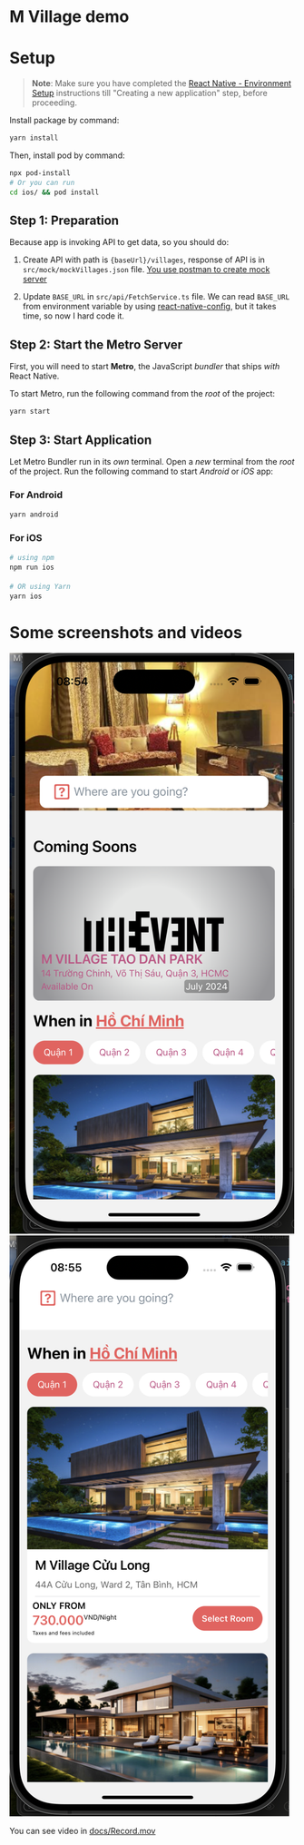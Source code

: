 # M Village demo

# Setup

>**Note**: Make sure you have completed the [React Native - Environment Setup](https://reactnative.dev/docs/environment-setup) instructions till "Creating a new application" step, before proceeding.

Install package by command:

```bash
yarn install
```

Then, install pod by command:

```bash
npx pod-install
# Or you can run
cd ios/ && pod install
```

## Step 1: Preparation

Because app is invoking API to get data, so you should do:

1. Create API with path is `{baseUrl}/villages`, response of API is in `src/mock/mockVillages.json` file. [You use postman to create mock server](https://learning.postman.com/docs/designing-and-developing-your-api/mocking-data/mocking-with-examples/)

2. Update `BASE_URL` in `src/api/FetchService.ts` file. We can read `BASE_URL` from environment variable by using [react-native-config](https://www.npmjs.com/package/react-native-config), but it takes time, so now I hard code it.

## Step 2: Start the Metro Server

First, you will need to start **Metro**, the JavaScript _bundler_ that ships _with_ React Native.

To start Metro, run the following command from the _root_ of the project:

```bash
yarn start
```

## Step 3: Start Application

Let Metro Bundler run in its _own_ terminal. Open a _new_ terminal from the _root_ of the project. Run the following command to start _Android_ or _iOS_ app:

### For Android

```bash
yarn android
```

### For iOS

```bash
# using npm
npm run ios

# OR using Yarn
yarn ios
```

# Some screenshots and videos

![HomeScreen](./docs/HomeScreen1.png)
![HomeScreen](./docs/HomeScreen2.png)

You can see video in [docs/Record.mov](./docs/Record.mov)
